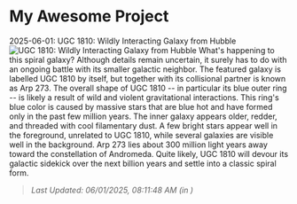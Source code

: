 # My Awesome Project

<!-- APOD Start -->
2025-06-01: UGC 1810: Wildly Interacting Galaxy from Hubble
![UGC 1810: Wildly Interacting Galaxy from Hubble](https://apod.nasa.gov/apod/image/2506/Arp273Main_HubblePestana_1080.jpg)
What's happening to this spiral galaxy? Although details remain uncertain, it surely has to do with an ongoing battle with its smaller galactic neighbor. The featured galaxy is labelled UGC 1810 by itself, but together with its collisional partner is known as Arp 273. The overall shape of UGC 1810 -- in particular its blue outer ring -- is likely a result of wild and violent gravitational interactions. This ring's blue color is caused by massive stars that are blue hot and have formed only in the past few million years.  The inner galaxy appears older, redder, and threaded with cool filamentary dust.  A few bright stars appear well in the foreground, unrelated to UGC 1810, while several galaxies are visible well in the background.  Arp 273 lies about 300 million light years away toward the constellation of Andromeda.  Quite likely, UGC 1810 will devour its galactic sidekick over the next billion years and settle into a classic spiral form.
> _Last Updated: 06/01/2025, 08:11:48 AM (in )_
<!-- APOD End -->
